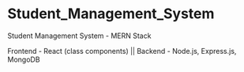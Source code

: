 # Student_Management_System
Student Management System - MERN Stack

Frontend - React (class components) ||
Backend - Node.js, Express.js, MongoDB
